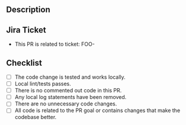 ## Description
<!-- A short overview of your changes here. -->

## Jira Ticket
- This PR is related to ticket: FOO-

## Checklist

- [ ] The code change is tested and works locally.
- [ ] Local lint/tests passes.
- [ ] There is no commented out code in this PR.
- [ ] Any local log statements have been removed.
- [ ] There are no unnecessary code changes.
- [ ] All code is related to the PR goal or contains changes that make the codebase better.
